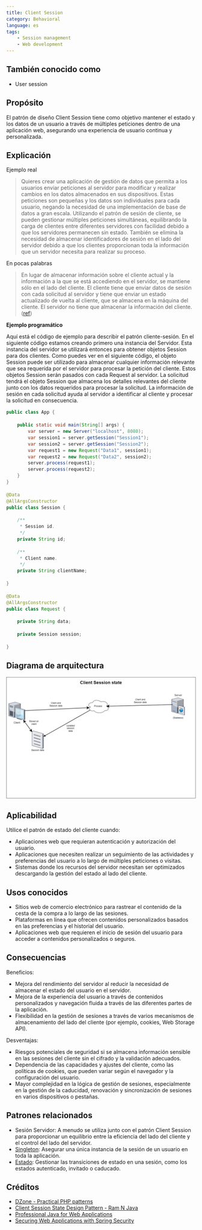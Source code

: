 ```yaml
---
title: Client Session
category: Behavioral
language: es
tags:
    - Session management
    - Web development
---
```


## También conocido como

* User session

## Propósito

El patrón de diseño Client Session tiene como objetivo mantener el estado y los datos de un usuario a través de múltiples peticiones dentro de una aplicación web, asegurando una experiencia de usuario continua y personalizada.

## Explicación

Ejemplo real

> Quieres crear una aplicación de gestión de datos que permita a los usuarios enviar peticiones al servidor para modificar y realizar cambios en los datos almacenados en sus dispositivos. Estas peticiones son pequeñas y los datos son individuales para cada usuario, negando la necesidad de una implementación de base de datos a gran escala. Utilizando el patrón de sesión de cliente, se pueden gestionar múltiples peticiones simultáneas, equilibrando la carga de clientes entre diferentes servidores con facilidad debido a que los servidores permanecen sin estado. También se elimina la necesidad de almacenar identificadores de sesión en el lado del servidor debido a que los clientes proporcionan toda la información que un servidor necesita para realizar su proceso.

En pocas palabras

> En lugar de almacenar información sobre el cliente actual y la información a la que se está accediendo en el servidor, se mantiene sólo en el lado del cliente. El cliente tiene que enviar datos de sesión con cada solicitud al servidor y tiene que enviar un estado actualizado de vuelta al cliente, que se almacena en la máquina del cliente. El servidor no tiene que almacenar la información del cliente. ([ref](https://dzone.com/articles/practical-php-patterns/practical-php-patterns-client))

**Ejemplo programático**

Aquí está el código de ejemplo para describir el patrón cliente-sesión. En el siguiente código estamos creando primero una instancia del Servidor. Esta instancia del servidor se utilizará entonces para obtener objetos Session para dos clientes. Como puedes ver en el siguiente código, el objeto Session puede ser utilizado para almacenar cualquier información relevante que sea requerida por el servidor para procesar la petición del cliente. Estos objetos Session serán pasados con cada Request al servidor. La solicitud tendrá el objeto Session que almacena los detalles relevantes del cliente junto con los datos requeridos para procesar la solicitud. La información de sesión en cada solicitud ayuda al servidor a identificar al cliente y procesar la solicitud en consecuencia.

```java
public class App {

    public static void main(String[] args) {
        var server = new Server("localhost", 8080);
        var session1 = server.getSession("Session1");
        var session2 = server.getSession("Session2");
        var request1 = new Request("Data1", session1);
        var request2 = new Request("Data2", session2);
        server.process(request1);
        server.process(request2);
    }
}

@Data
@AllArgsConstructor
public class Session {

    /**
     * Session id.
     */
    private String id;

    /**
     * Client name.
     */
    private String clientName;

}

@Data
@AllArgsConstructor
public class Request {

    private String data;

    private Session session;

}
```

## Diagrama de arquitectura

![alt text](./etc/session_state_pattern.png "Session State Pattern")

## Aplicabilidad

Utilice el patrón de estado del cliente cuando:

* Aplicaciones web que requieran autenticación y autorización del usuario.
* Aplicaciones que necesiten realizar un seguimiento de las actividades y preferencias del usuario a lo largo de múltiples peticiones o visitas.
* Sistemas donde los recursos del servidor necesitan ser optimizados descargando la gestión del estado al lado del cliente.

## Usos conocidos

* Sitios web de comercio electrónico para rastrear el contenido de la cesta de la compra a lo largo de las sesiones.
* Plataformas en línea que ofrecen contenidos personalizados basados en las preferencias y el historial del usuario.
* Aplicaciones web que requieren el inicio de sesión del usuario para acceder a contenidos personalizados o seguros.

## Consecuencias

Beneficios:

* Mejora del rendimiento del servidor al reducir la necesidad de almacenar el estado del usuario en el servidor.
* Mejora de la experiencia del usuario a través de contenidos personalizados y navegación fluida a través de las diferentes partes de la aplicación.
* Flexibilidad en la gestión de sesiones a través de varios mecanismos de almacenamiento del lado del cliente (por ejemplo, cookies, Web Storage API).

Desventajas:

* Riesgos potenciales de seguridad si se almacena información sensible en las sesiones del cliente sin el cifrado y la validación adecuados.
* Dependencia de las capacidades y ajustes del cliente, como las políticas de cookies, que pueden variar según el navegador y la configuración del usuario.
* Mayor complejidad en la lógica de gestión de sesiones, especialmente en la gestión de la caducidad, renovación y sincronización de sesiones en varios dispositivos o pestañas.

## Patrones relacionados

* Sesión Servidor: A menudo se utiliza junto con el patrón Client Session para proporcionar un equilibrio entre la eficiencia del lado del cliente y el control del lado del servidor.
* [Singleton](https://java-design-patterns.com/patterns/singleton/): Asegurar una única instancia de la sesión de un usuario en toda la aplicación.
* [Estado](https://java-design-patterns.com/patterns/state/): Gestionar las transiciones de estado en una sesión, como los estados autenticado, invitado o caducado.

## Créditos

* [DZone - Practical PHP patterns](https://dzone.com/articles/practical-php-patterns/practical-php-patterns-client)
* [Client Session State Design Pattern - Ram N Java](https://www.youtube.com/watch?v=ycOSj9g41pc)
* [Professional Java for Web Applications](https://amzn.to/4aazY59)
* [Securing Web Applications with Spring Security](https://amzn.to/3PCCEA1)
